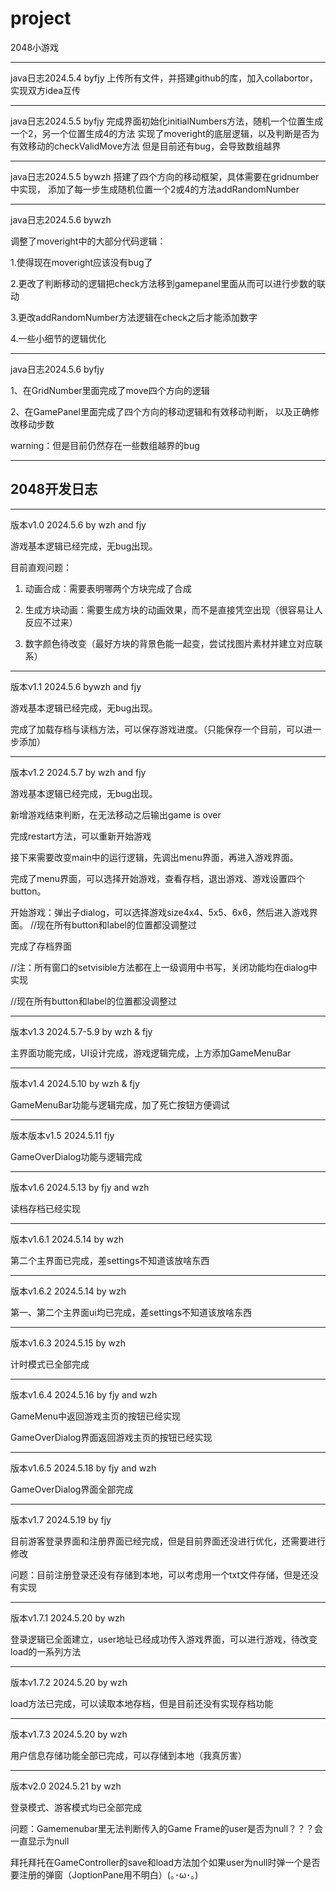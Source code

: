 # project
2048小游戏
******
java日志2024.5.4 byfjy
上传所有文件，并搭建github的库，加入collabortor，实现双方idea互传
******
java日志2024.5.5 byfjy
完成界面初始化initialNumbers方法，随机一个位置生成一个2，另一个位置生成4的方法
实现了moveright的底层逻辑，以及判断是否为有效移动的checkValidMove方法
但是目前还有bug，会导致数组越界
******
java日志2024.5.5 bywzh
搭建了四个方向的移动框架，具体需要在gridnumber中实现，
添加了每一步生成随机位置一个2或4的方法addRandomNumber
******
java日志2024.5.6 bywzh

调整了moveright中的大部分代码逻辑：

1.使得现在moveright应该没有bug了

2.更改了判断移动的逻辑把check方法移到gamepanel里面从而可以进行步数的联动

3.更改addRandomNumber方法逻辑在check之后才能添加数字

4.一些小细节的逻辑优化
******
java日志2024.5.6 byfjy

1、在GridNumber里面完成了move四个方向的逻辑

2、在GamePanel里面完成了四个方向的移动逻辑和有效移动判断， 以及正确修改移动步数

warning：但是目前仍然存在一些数组越界的bug
******
## 2048开发日志
******
版本v1.0 2024.5.6 by wzh and fjy

游戏基本逻辑已经完成，无bug出现。

目前直观问题：

1. 动画合成：需要表明哪两个方块完成了合成

2. 生成方块动画：需要生成方块的动画效果，而不是直接凭空出现（很容易让人反应不过来）

3. 数字颜色待改变（最好方块的背景色能一起变，尝试找图片素材并建立对应联系）
******
版本v1.1 2024.5.6 bywzh and fjy

游戏基本逻辑已经完成，无bug出现。

完成了加载存档与读档方法，可以保存游戏进度。（只能保存一个目前，可以进一步添加）

******
版本v1.2 2024.5.7 by wzh and fjy

游戏基本逻辑已经完成，无bug出现。

新增游戏结束判断，在无法移动之后输出game is over

完成restart方法，可以重新开始游戏

接下来需要改变main中的运行逻辑，先调出menu界面，再进入游戏界面。

完成了menu界面，可以选择开始游戏，查看存档，退出游戏、游戏设置四个button。

开始游戏：弹出子dialog，可以选择游戏size4x4、5x5、6x6，然后进入游戏界面。
//现在所有button和label的位置都没调整过

完成了存档界面

//注：所有窗口的setvisible方法都在上一级调用中书写，关闭功能均在dialog中实现

//现在所有button和label的位置都没调整过
******
版本v1.3 2024.5.7-5.9 by wzh & fjy

主界面功能完成，UI设计完成，游戏逻辑完成，上方添加GameMenuBar

****** 
版本v1.4 2024.5.10 by wzh & fjy

GameMenuBar功能与逻辑完成，加了死亡按钮方便调试

*****
版本版本v1.5 2024.5.11 fjy

GameOverDialog功能与逻辑完成
*****
版本v1.6 2024.5.13 by fjy and wzh

读档存档已经实现
*****
版本v1.6.1 2024.5.14 by wzh

第二个主界面已完成，差settings不知道该放啥东西

*****
版本v1.6.2 2024.5.14 by wzh

第一、第二个主界面ui均已完成，差settings不知道该放啥东西
*****
版本v1.6.3 2024.5.15 by wzh

计时模式已全部完成

*****
版本v1.6.4 2024.5.16 by fjy and wzh

GameMenu中返回游戏主页的按钮已经实现

GameOverDialog界面返回游戏主页的按钮已经实现
*****
版本v1.6.5 2024.5.18 by fjy and wzh

GameOverDialog界面全部完成

*****
版本v1.7 2024.5.19 by fjy

目前游客登录界面和注册界面已经完成，但是目前界面还没进行优化，还需要进行修改

问题：目前注册登录还没有存储到本地，可以考虑用一个txt文件存储，但是还没有实现

*****
版本v1.7.1 2024.5.20 by wzh

登录逻辑已全面建立，user地址已经成功传入游戏界面，可以进行游戏，待改变load的一系列方法

*****
版本v1.7.2 2024.5.20 by wzh

load方法已完成，可以读取本地存档，但是目前还没有实现存档功能
*****
版本v1.7.3 2024.5.20 by wzh

用户信息存储功能全部已完成，可以存储到本地（我真厉害）
*****
版本v2.0 2024.5.21 by wzh

登录模式、游客模式均已全部完成

问题：Gamemenubar里无法判断传入的Game Frame的user是否为null？？？会一直显示为null

拜托拜托在GameController的save和load方法加个如果user为null时弹一个是否要注册的弹窗（JoptionPane用不明白）(｡･ω･｡)









